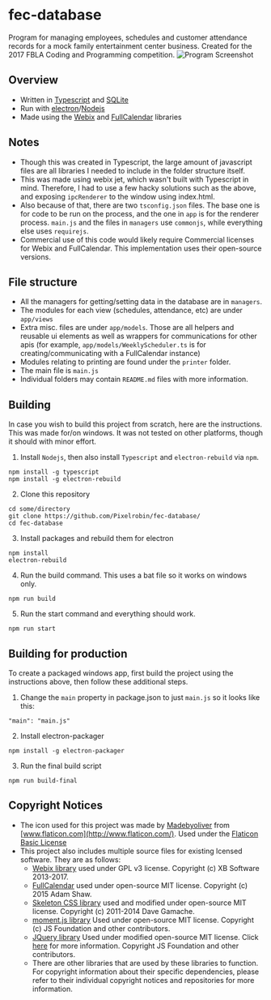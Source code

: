 # fec-database
Program for managing employees, schedules and customer attendance records for a mock family entertainment center business. Created for the 2017 FBLA Coding and Programming competition.
![Program Screenshot](http://i.imgur.com/RlqPdGk.png)

## Overview
- Written in [Typescript](https://www.typescriptlang.org/) and [SQLite](https://www.sqlite.org/)
- Run with [electron](https://electron.atom.io/)/[Nodejs](https://nodejs.org/en/)
- Made using the [Webix](https://webix.com/) and [FullCalendar](https://fullcalendar.io/) libraries

## Notes
- Though this was created in Typescript, the large amount of javascript files are all libraries I needed to include in the folder structure itself.
- This was made using webix jet, which wasn't built with Typescript in mind. Therefore, I had to use a few hacky solutions such as the above, and exposing `ipcRenderer` to the window using index.html.
- Also because of that, there are two `tsconfig.json` files. The base one is for code to be run on the process, and the one in `app` is for the renderer process. `main.js` and the files in `managers` use `commonjs`, while everything else uses `requirejs`.
- Commercial use of this code would likely require Commercial licenses for Webix and FullCalendar. This implementation uses their open-source versions.

## File structure
* All the managers for getting/setting data in the database are in `managers`.
* The modules for each view (schedules, attendance, etc) are under `app/views`
* Extra misc. files are under `app/models`. Those are all helpers and reusable ui elements as well as wrappers for communications for other apis (for example, `app/models/WeeklyScheduler.ts` is for creating/communicating with a FullCalendar instance)
* Modules relating to printing are found under the `printer` folder.
* The main file is `main.js`
* Individual folders may contain `README.md` files with more information.

## Building
In case you wish to build this project from scratch, here are the instructions. This was made for/on windows. It was not tested on other platforms, though it should with minor effort.
1. Install `Nodejs`, then also install `Typescript` and `electron-rebuild` via `npm`.
```
npm install -g typescript
npm install -g electron-rebuild
```
2. Clone this repository
```
cd some/directory
git clone https://github.com/Pixelrobin/fec-database/
cd fec-database
```
3. Install packages and rebuild them for electron
```
npm install
electron-rebuild
```
4. Run the build command. This uses a bat file so it works on windows only.
```
npm run build
```
5. Run the start command and everything should work.
```
npm run start
```

## Building for production
To create a packaged windows app, first build the project using the instructions above, then follow these additional steps.
1. Change the `main` property in package.json to just `main.js` so it looks like this:
```
"main": "main.js"
```
2. Install electron-packager
```
npm install -g electron-packager
```
3. Run the final build script
```
npm run build-final
```

## Copyright Notices
* The icon used for this project was made by [Madebyoliver](http://www.flaticon.com/authors/madebyoliver) from [www.flaticon.com](http://www.flaticon.com/). Used under the [Flaticon Basic License](http://file000.flaticon.com/downloads/license/license.pdf)
* This project also includes multiple source files for existing lcensed software. They are as follows:
    * [Webix library](https://webix.com/) used under GPL v3 license. Copyright (c) XB Software 2013-2017.
    * [FullCalendar](https://fullcalendar.io/) used under open-source MIT license. Copyright (c) 2015 Adam Shaw.
    * [Skeleton CSS library](http://getskeleton.com/) used and modified under open-source MIT license. Copyright (c) 2011-2014 Dave Gamache.
    * [moment.js library](https://momentjs.com/) Used under open-source MIT license. Copyright (c) JS Foundation and other contributors.
    * [JQuery library](https://jquery.com/) Used under modified open-source MIT license. Click [here](https://github.com/jquery/jquery/blob/master/LICENSE.txt) for more information. Copyright JS Foundation and other contributors.
    * There are other libraries that are used by these libraries to function. For copyright information about their specific dependencies, please refer to their individual copyright notices and repositories for more information.
